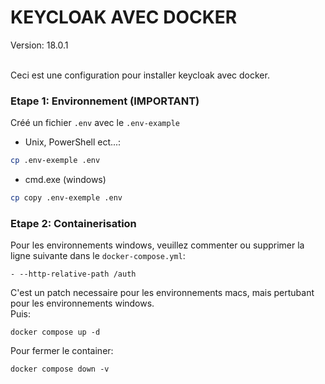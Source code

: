 # KEYCLOAK AVEC DOCKER

Version: 18.0.1

<br>Ceci est une configuration pour installer keycloak avec docker.

### Etape 1: Environnement (IMPORTANT)

Créé un fichier `.env` avec le `.env-example`

- Unix, PowerShell ect...: 
```sh
cp .env-exemple .env
```
- cmd.exe (windows)
```sh
cp copy .env-exemple .env
```

### Etape 2: Containerisation

Pour les environnements windows, veuillez commenter ou supprimer la ligne suivante dans le `docker-compose.yml`:

    - --http-relative-path /auth

C'est un patch necessaire pour les environnements macs, mais pertubant pour les environnements windows.
<br>Puis:
    
    docker compose up -d

Pour fermer le container:

    docker compose down -v
